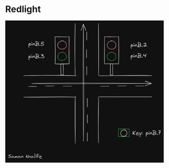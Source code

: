 # Redlight

![img](https://github.com/SamanKhalife/AVR-Microcontroller/blob/main/images/Redlight.png)
